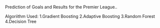 Prediction of Goals and Results for the Premier League..

Algoriithm Used:
1.Gradient Boosting
2.Adaptive Boosting
3.Random Forest
4.Decision Tree
